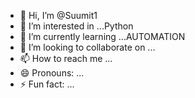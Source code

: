 - 👋 Hi, I’m @Suumit1
- 👀 I’m interested in ...Python
- 🌱 I’m currently learning ...AUTOMATION
- 💞️ I’m looking to collaborate on ...
- 📫 How to reach me ...
- 😄 Pronouns: ...
- ⚡ Fun fact: ...

<!---
Suumit1/Suumit1 is a ✨ special ✨ repository because its `README.md` (this file) appears on your GitHub profile.
You can click the Preview link to take a look at your changes.
--->
